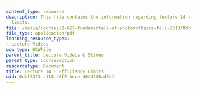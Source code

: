 ```yaml
---
content_type: resource
description: This file contains the information regarding lecture 14 - efficiency
  limits.
file: /media/courses/2-627-fundamentals-of-photovoltaics-fall-2013/0dbf9313c11840f2bece4644380ad0b1_MIT2_627F13_lec14.pdf
file_type: application/pdf
learning_resource_types:
- Lecture Videos
ocw_type: OCWFile
parent_title: Lecture Videos & Slides
parent_type: CourseSection
resourcetype: Document
title: Lecture 14 - Efficiency Limits
uid: 0dbf9313-c118-40f2-bece-4644380ad0b1
---
```

